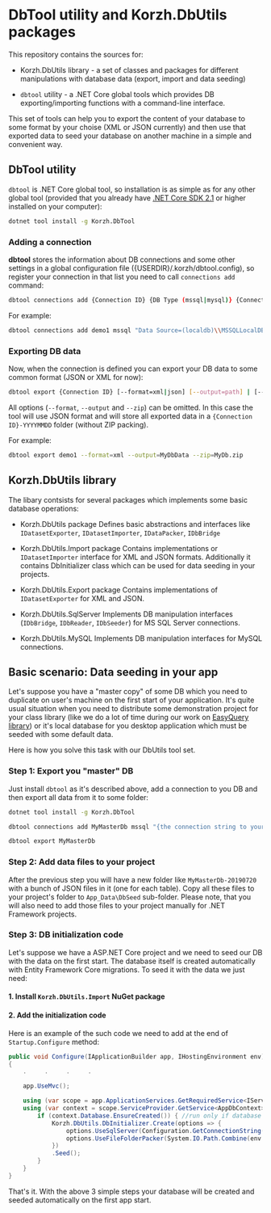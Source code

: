 
# DbTool utility and Korzh.DbUtils packages

This repository contains the sources for:

* Korzh.DbUtils library - a set of classes and packages for different manipulations with database data (export, import and data seeding)

* `dbtool` utility - a .NET Core global  tools which provides DB exporting/importing functions with a command-line interface.

This set of tools can help you to export the content of your database to some format by your choise (XML or JSON currently) and then use that exported data to seed your database on another machine in a simple and convenient way.

## DbTool utility

`dbtool` is .NET Core global tool, so installation is as simple as for any other global tool (provided that you already have [.NET Core SDK 2.1](https://dotnet.microsoft.com/download/dotnet-core) or higher installed on your computer):

```bash
dotnet tool install -g Korzh.DbTool
```

### Adding a connection

__dbtool__ stores the information about DB connections and some other settings in a global configuration file ({USERDIR}/.korzh/dbtool.config), so register your connection in that list you need to call `connections add` command:

```bash
dbtool connections add {Connection ID} {DB Type (mssql|mysql)} {Connection string}
```

For example:

```bash
dbtool connections add demo1 mssql "Data Source=(localdb)\\MSSQLLocalDB;Initial Catalog=EqDemoDb07;Integrated Security=True;"
```

### Exporting DB data

Now, when the connection is defined you can export your DB data to some common format (JSON or XML for now):

```bash
dbtool export {Connection ID} [--format=xml|json] [--output=path] | [--zip=filename]
```

All options (`--format`, `--output` and `--zip`) can be omitted.
In this case the tool will use JSON format and will store all exported data in a `{Connection ID}-YYYYMMDD` folder (without ZIP packing).

For example:

```bash
dbtool export demo1 --format=xml --output=MyDbData --zip=MyDb.zip
```

## Korzh.DbUtils library

The libary contsists for several packages which implements some basic database operations:

* Korzh.DbUtils package
  Defines basic abstractions and interfaces like `IDatasetExporter`, `IDatasetImporter`, `IDataPacker`, `IDbBridge`

* Korzh.DbUtils.Import package
  Contains implementations or `IDatasetImporter` interface for XML and JSON formats. Additionally it contains DbInitializer class which can be used for data seeding in your projects.

* Korzh.DbUtils.Export package
  Contains implementations of `IDatasetExporter` for XML and JSON.

* Korzh.DbUtils.SqlServer
  Implements DB manipulation interfaces (`IDbBridge`, `IDbReader`, `IDbSeeder`) for MS SQL Server connections.

* Korzh.DbUtils.MySQL
  Implements DB manipulation interfaces for MySQL connections.


## Basic scenario: Data seeding in your app

Let's suppose you have a "master copy" of some DB which you need to duplicate on user's machine on the first start of your application. It's quite usual situation when you need to distribute some demonstration project for your class library (like we do a lot of time during our work on [EasyQuery library](https://korzh.com/easyquery)) or it's local database for you desktop application which must be seeded with some default data.

Here is how you solve this task with our DbUtils tool set.

### Step 1: Export you "master" DB

Just install `dbtool` as it's described above, add a connection to you DB and then export all data from it to some folder:

```bash
dotnet tool install -g Korzh.DbTool

dbtool connections add MyMasterDb mssql "{the connection string to your DB}"

dbtool export MyMasterDb
```

### Step 2: Add data files to your project

After the previous step you will have a new folder like `MyMasterDb-20190720` with a bunch of JSON files in it (one for each table). Copy all these files to your project's folder to `App_Data\DbSeed` sub-folder.
Please note, that you will also need to add those files to your project manually for .NET Framework projects.

### Step 3: DB initialization code

Let's suppose we have a ASP.NET Core project and we need to seed our DB with the data on the first start. The database itself is created automatically with Entity Framework Core migrations. To seed it with the data we just need:

#### 1. Install `Korzh.DbUtils.Import` NuGet package

#### 2. Add the initialization code

Here is an example of the such code we need to add at the end of `Startup.Configure` method:

```c#
public void Configure(IApplicationBuilder app, IHostingEnvironment env)
{
    .     .     .     .

    app.UseMvc();

    using (var scope = app.ApplicationServices.GetRequiredService<IServiceScopeFactory>().CreateScope())
    using (var context = scope.ServiceProvider.GetService<AppDbContext>()) {
        if (context.Database.EnsureCreated()) { //run only if database was not created previously
            Korzh.DbUtils.DbInitializer.Create(options => {
                options.UseSqlServer(Configuration.GetConnectionString("MyDemoDb")); //set the connection string for our database
                options.UseFileFolderPacker(System.IO.Path.Combine(env.ContentRootPath, "App_Data", "SeedData")); //set the folder where to get the seeding data
            })
            .Seed();
        }
    }
}
```

That's it. With the above 3 simple steps your database will be created and seeded automatically on the first app start.
